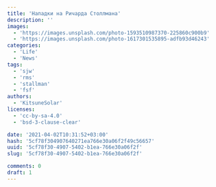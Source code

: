```yaml
---
title: 'Нападки на Ричарда Столлмана'
description: ''
images:
  - 'https://images.unsplash.com/photo-1593510987370-225860c900b9'
  - 'https://images.unsplash.com/photo-1617301535895-adfb93d46243'
categories:
  - 'Life'
  - 'News' 
tags:
  - 'sjw'
  - 'rms'
  - 'stallman'
  - 'fsf'
authors:
  - 'KitsuneSolar'
licenses:
  - 'cc-by-sa-4.0'
  - 'bsd-3-clause-clear'

date: '2021-04-02T10:31:52+03:00'
hash: '5cf78f304907640271ea766e30a06f2f49c56657'
uuid: '5cf78f30-4907-5402-b1ea-766e30a06f2f'
slug: '5cf78f30-4907-5402-b1ea-766e30a06f2f'

comments: 0
draft: 1
---
```


